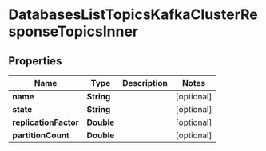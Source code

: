 

# DatabasesListTopicsKafkaClusterResponseTopicsInner


## Properties

| Name | Type | Description | Notes |
|------------ | ------------- | ------------- | -------------|
|**name** | **String** |  |  [optional] |
|**state** | **String** |  |  [optional] |
|**replicationFactor** | **Double** |  |  [optional] |
|**partitionCount** | **Double** |  |  [optional] |



